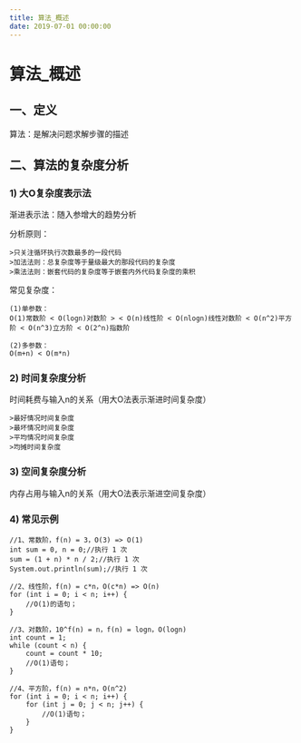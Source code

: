 ```yaml
---
title: 算法_概述
date: 2019-07-01 00:00:00
---
```


# 算法_概述

## 一、定义

算法：是解决问题求解步骤的描述



## 二、算法的复杂度分析

### 1) 大O复杂度表示法

渐进表示法：随入参增大的趋势分析


分析原则：

```
>只关注循环执行次数最多的一段代码
>加法法则：总复杂度等于量级最大的那段代码的复杂度
>乘法法则：嵌套代码的复杂度等于嵌套内外代码复杂度的乘积
```


常见复杂度：

```
(1)单参数：
O(1)常数阶 < O(logn)对数阶 > < O(n)线性阶 < O(nlogn)线性对数阶 < O(n^2)平方阶 < O(n^3)立方阶 < O(2^n)指数阶

(2)多参数：
O(m+n) < O(m*n)
```

### 2) 时间复杂度分析
时间耗费与输入n的关系（用大O法表示渐进时间复杂度）

```
>最好情况时间复杂度
>最坏情况时间复杂度
>平均情况时间复杂度
>均摊时间复杂度
```

### 3) 空间复杂度分析
内存占用与输入n的关系（用大O法表示渐进空间复杂度）


### 4) 常见示例

```
//1、常数阶，f(n) = 3，O(3) => O(1)
int sum = 0, n = 0;//执行 1 次
sum = (1 + n) * n / 2;//执行 1 次
System.out.println(sum);//执行 1 次

//2、线性阶，f(n) = c*n，O(c*n) => O(n)
for (int i = 0; i < n; i++) {
	//O(1)的语句；
}

//3、对数阶，10^f(n) = n，f(n) = logn，O(logn)
int count = 1;
while (count < n) {
	count = count * 10;
	//O(1)语句；
}

//4、平方阶，f(n) = n*n，O(n^2)
for (int i = 0; i < n; i++) {
	for (int j = 0; j < n; j++) {
		//O(1)语句；
	}
}
```